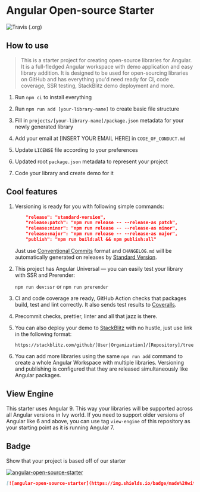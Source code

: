 # Angular Open-source Starter

![Travis (.org)](https://img.shields.io/travis/TinkoffCreditSystems/angular-open-source-starter)

## How to use

> This is a starter project for creating open-source libraries for Angular. It is a full-fledged Angular workspace with
> demo application and easy library addition. It is designed to be used for open-sourcing libraries on GitHub and has
> everything you'd need ready for CI, code coverage, SSR testing, StackBlitz demo deployment and more.

1. Run `npm ci` to install everything

2. Run `npm run add [your-library-name]` to create basic file structure

3. Fill in `projects/[your-library-name]/package.json` metadata for your newly generated library

4. Add your email at [INSERT YOUR EMAIL HERE] in `CODE_OF_CONDUCT.md`

5. Update `LICENSE` file according to your preferences

6. Updated root `package.json` metadata to represent your project

7. Code your library and create demo for it

## Cool features

1.  Versioning is ready for you with following simple commands:

    ```json
        "release": "standard-version",
        "release:patch": "npm run release -- --release-as patch",
        "release:minor": "npm run release -- --release-as minor",
        "release:major": "npm run release -- --release-as major",
        "publish": "npm run build:all && npm publish:all"
    ```

    Just use [Conventional Commits](https://www.conventionalcommits.org/en/v1.0.0-beta.4/) format and `CHANGELOG.md`
    will be automatically generated on releases by
    [Standard Version](https://github.com/conventional-changelog/standard-version#standard-version).

2.  This project has Angular Universal — you can easily test your library with SSR and Prerender:

    `npm run dev:ssr` or `npm run prerender`

3.  CI and code coverage are ready, GitHub Action checks that packages build, test and lint correctly. It also sends
    test results to [Coveralls](https://coveralls.io).

4.  Precommit checks, prettier, linter and all that jazz is there.

5.  You can also deploy your demo to [StackBlitz](https://stackblitz.com) with no hustle, just use link in the following
    format:

        https://stackblitz.com/github/[User|Organization]/[Repository]/tree/main/projects/demo

6.  You can add more libraries using the same `npm run add` command to create a whole Angular Workspace with multiple
    libraries. Versioning and publishing is configured that they are released simultaneously like Angular packages.

## View Engine

This starter uses Angular 9. This way your libraries will be supported across all Angular versions in Ivy world. If you
need to support older versions of Angular like 6 and above, you can use tag `view-engine` of this repository as your
starting point as it is running Angular 7.

## Badge

Show that your project is based off of our starter

[![angular-open-source-starter](https://img.shields.io/badge/made%20with-angular--open--source--starter-d81676?logo=angular)](https://github.com/Tinkoff/angular-open-source-starter)

```md
[![angular-open-source-starter](https://img.shields.io/badge/made%20with-angular--open--source--starter-d81676?logo=angular)](https://github.com/Tinkoff/angular-open-source-starter)
```
